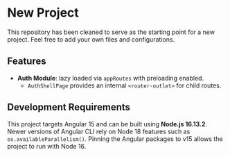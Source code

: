 # New Project

This repository has been cleaned to serve as the starting point for a new project. Feel free to add your own files and configurations.

## Features

- **Auth Module**: lazy loaded via `appRoutes` with preloading enabled.
  - `AuthShellPage` provides an internal `<router-outlet>` for child routes.

## Development Requirements

This project targets Angular 15 and can be built using **Node.js 16.13.2**.
Newer versions of Angular CLI rely on Node 18 features such as
`os.availableParallelism()`. Pinning the Angular packages to v15 allows the
project to run with Node 16.
